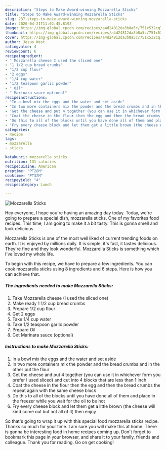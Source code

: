 ```yaml
---
description: "Steps to Make Award-winning Mozzarella Sticks"
title: "Steps to Make Award-winning Mozzarella Sticks"
slug: 237-steps-to-make-award-winning-mozzarella-sticks
date: 2020-04-21T11:02:45.819Z
image: https://img-global.cpcdn.com/recipes/a4d24812da3b8a5c/751x532cq70/mozzarella-sticks-recipe-main-photo.jpg
thumbnail: https://img-global.cpcdn.com/recipes/a4d24812da3b8a5c/751x532cq70/mozzarella-sticks-recipe-main-photo.jpg
cover: https://img-global.cpcdn.com/recipes/a4d24812da3b8a5c/751x532cq70/mozzarella-sticks-recipe-main-photo.jpg
author: Jesus West
ratingvalue: 4
reviewcount: 6
recipeingredient:
- " Mozzarella cheese I used the sliced one"
- "1 1/2 cup bread crumbs"
- "1/2 cup flour"
- "2 eggs"
- "1/4 cup water"
- "1/2 teaspoon garlic powder"
- " Oil"
- " Marinara sauce optional"
recipeinstructions:
- "In a bowl mix the eggs and the water and set aside"
- "In two more containers mix the powder and the bread crumbs and in the other put the flour"
- "Get the cheese and put 4 together (you can use it in whichever form you prefer I used sliced) and cut into 4 blocks that are less than 1 inch"
- "Coat the cheese in the flour then the egg and then the bread crumbs the repeat again with the same cheese block"
- "Do this to all of the blocks until you have done all of them and place in the freezer while you wait for the oil to be hot"
- "Fry every cheese block and let them get a little brown (the cheese will kind come out but not all of it) then enjoy"
categories:
- Recipe
tags:
- mozzarella
- sticks

katakunci: mozzarella sticks 
nutrition: 131 calories
recipecuisine: American
preptime: "PT28M"
cooktime: "PT32M"
recipeyield: "4"
recipecategory: Lunch

---
```



![Mozzarella Sticks](https://img-global.cpcdn.com/recipes/a4d24812da3b8a5c/751x532cq70/mozzarella-sticks-recipe-main-photo.jpg)

Hey everyone, I hope you're having an amazing day today. Today, we're going to prepare a special dish, mozzarella sticks. One of my favorites food recipes. This time, I am going to make it a bit tasty. This is gonna smell and look delicious.



Mozzarella Sticks is one of the most well liked of current trending foods on earth. It is enjoyed by millions daily. It is simple, it's fast, it tastes delicious. They're fine and they look wonderful. Mozzarella Sticks is something which I've loved my whole life.


To begin with this recipe, we have to prepare a few ingredients. You can cook mozzarella sticks using 8 ingredients and 6 steps. Here is how you can achieve that.

<!--inarticleads1-->

##### The ingredients needed to make Mozzarella Sticks:

1. Take  Mozzarella cheese (I used the sliced one)
1. Make ready 1 1/2 cup bread crumbs
1. Prepare 1/2 cup flour
1. Get 2 eggs
1. Take 1/4 cup water
1. Take 1/2 teaspoon garlic powder
1. Prepare  Oil
1. Get  Marinara sauce (optional)




<!--inarticleads2-->

##### Instructions to make Mozzarella Sticks:

1. In a bowl mix the eggs and the water and set aside
1. In two more containers mix the powder and the bread crumbs and in the other put the flour
1. Get the cheese and put 4 together (you can use it in whichever form you prefer I used sliced) and cut into 4 blocks that are less than 1 inch
1. Coat the cheese in the flour then the egg and then the bread crumbs the repeat again with the same cheese block
1. Do this to all of the blocks until you have done all of them and place in the freezer while you wait for the oil to be hot
1. Fry every cheese block and let them get a little brown (the cheese will kind come out but not all of it) then enjoy




So that's going to wrap it up with this special food mozzarella sticks recipe. Thanks so much for your time. I am sure you will make this at home. There is gonna be interesting food in home recipes coming up. Don't forget to bookmark this page in your browser, and share it to your family, friends and colleague. Thank you for reading. Go on get cooking!
